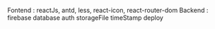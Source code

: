 Fontend : reactJs, antd, less, react-icon, react-router-dom
Backend : firebase
database
auth
storageFile
timeStamp
deploy
